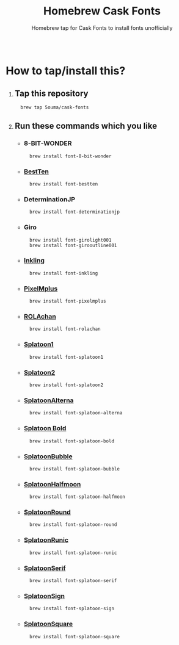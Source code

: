 <br>

<h1 align="center">Homebrew Cask Fonts</h1>
<p align="center">Homebrew tap for Cask Fonts to install fonts unofficially</p>

<br><br>

# How to tap/install this?

1.  ## Tap this repository

    ```shell
      brew tap 5ouma/cask-fonts
    ```

2.  ## Run these commands which you like

    - ### 8-BIT-WONDER

      ```shell
        brew install font-8-bit-wonder
      ```

    - ### [BestTen](https://flop.fanbox.cc/posts/1918861)

      ```shell
        brew install font-bestten
      ```

    - ### DeterminationJP

      ```shell
        brew install font-determinationjp
      ```

    - ### Giro

      ```shell
        brew install font-girolight001
        brew install font-girooutline001
      ```

    - ### [Inkling](https://frozenpandaman.github.io/inkling.html)

      ```shell
        brew install font-inkling
      ```

    - ### [PixelMplus](https://itouhiro.hatenablog.com/entry/20130602/font)

      ```shell
        brew install font-pixelmplus
      ```

    - ### [ROLAchan](https://ozawa.design/store/rolachan)

      ```shell
        brew install font-rolachan
      ```

    - ### [Splatoon1](https://frozenpandaman.github.io/inkling.html)

      ```shell
        brew install font-splatoon1
      ```

    - ### [Splatoon2](https://frozenpandaman.github.io/inkling.html)

      ```shell
        brew install font-splatoon2
      ```

    - ### [SplatoonAlterna](https://twitter.com/ardnin_/status/1535737230949490695)

      ```shell
        brew install font-splatoon-alterna
      ```

    - ### [Splatoon Bold](https://twitter.com/ardnin_/status/1535737230949490695)

      ```shell
        brew install font-splatoon-bold
      ```

    - ### [SplatoonBubble](https://twitter.com/ardnin_/status/1535737230949490695)

      ```shell
        brew install font-splatoon-bubble
      ```

    - ### [SplatoonHalfmoon](https://twitter.com/ardnin_/status/1535737230949490695)

      ```shell
        brew install font-splatoon-halfmoon
      ```

    - ### [SplatoonRound](https://twitter.com/ardnin_/status/1535737230949490695)

      ```shell
        brew install font-splatoon-round
      ```

    - ### [SplatoonRunic](https://twitter.com/ardnin_/status/1535737230949490695)

      ```shell
        brew install font-splatoon-runic
      ```

    - ### [SplatoonSerif](https://twitter.com/ardnin_/status/1535737230949490695)

      ```shell
        brew install font-splatoon-serif
      ```

    - ### [SplatoonSign](https://twitter.com/ardnin_/status/1535737230949490695)

      ```shell
        brew install font-splatoon-sign
      ```

    - ### [SplatoonSquare](https://twitter.com/ardnin_/status/1535737230949490695)

      ```shell
        brew install font-splatoon-square
      ```
